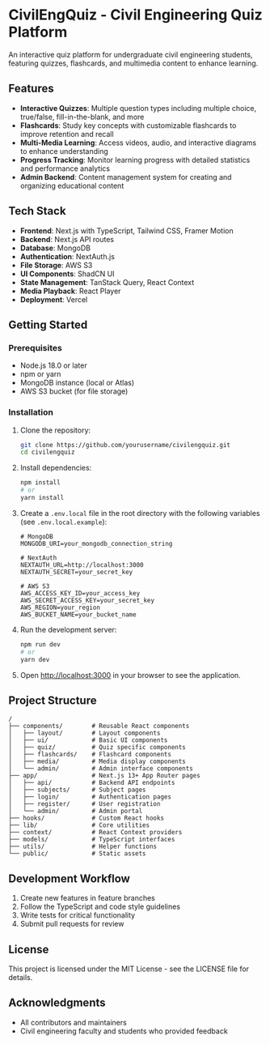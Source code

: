 # CivilEngQuiz - Civil Engineering Quiz Platform

An interactive quiz platform for undergraduate civil engineering students, featuring quizzes, flashcards, and multimedia content to enhance learning.

## Features

- **Interactive Quizzes**: Multiple question types including multiple choice, true/false, fill-in-the-blank, and more
- **Flashcards**: Study key concepts with customizable flashcards to improve retention and recall
- **Multi-Media Learning**: Access videos, audio, and interactive diagrams to enhance understanding
- **Progress Tracking**: Monitor learning progress with detailed statistics and performance analytics
- **Admin Backend**: Content management system for creating and organizing educational content

## Tech Stack

- **Frontend**: Next.js with TypeScript, Tailwind CSS, Framer Motion
- **Backend**: Next.js API routes
- **Database**: MongoDB
- **Authentication**: NextAuth.js
- **File Storage**: AWS S3
- **UI Components**: ShadCN UI
- **State Management**: TanStack Query, React Context
- **Media Playback**: React Player
- **Deployment**: Vercel

## Getting Started

### Prerequisites

- Node.js 18.0 or later
- npm or yarn
- MongoDB instance (local or Atlas)
- AWS S3 bucket (for file storage)

### Installation

1. Clone the repository:
   ```bash
   git clone https://github.com/yourusername/civilengquiz.git
   cd civilengquiz
   ```

2. Install dependencies:
   ```bash
   npm install
   # or
   yarn install
   ```

3. Create a `.env.local` file in the root directory with the following variables (see `.env.local.example`):
   ```
   # MongoDB
   MONGODB_URI=your_mongodb_connection_string

   # NextAuth
   NEXTAUTH_URL=http://localhost:3000
   NEXTAUTH_SECRET=your_secret_key

   # AWS S3
   AWS_ACCESS_KEY_ID=your_access_key
   AWS_SECRET_ACCESS_KEY=your_secret_key
   AWS_REGION=your_region
   AWS_BUCKET_NAME=your_bucket_name
   ```

4. Run the development server:
   ```bash
   npm run dev
   # or
   yarn dev
   ```

5. Open [http://localhost:3000](http://localhost:3000) in your browser to see the application.

## Project Structure

```
/
├── components/        # Reusable React components
│   ├── layout/        # Layout components
│   ├── ui/            # Basic UI components
│   ├── quiz/          # Quiz specific components
│   ├── flashcards/    # Flashcard components
│   ├── media/         # Media display components
│   └── admin/         # Admin interface components
├── app/               # Next.js 13+ App Router pages
│   ├── api/           # Backend API endpoints
│   ├── subjects/      # Subject pages
│   ├── login/         # Authentication pages
│   ├── register/      # User registration
│   └── admin/         # Admin portal
├── hooks/             # Custom React hooks
├── lib/               # Core utilities
├── context/           # React Context providers
├── models/            # TypeScript interfaces
├── utils/             # Helper functions
└── public/            # Static assets
```

## Development Workflow

1. Create new features in feature branches
2. Follow the TypeScript and code style guidelines
3. Write tests for critical functionality
4. Submit pull requests for review

## License

This project is licensed under the MIT License - see the LICENSE file for details.

## Acknowledgments

- All contributors and maintainers
- Civil engineering faculty and students who provided feedback
